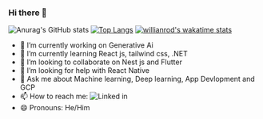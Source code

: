 ### Hi there 👋
![Anurag's GitHub stats](https://github-readme-stats.vercel.app/api?username=Divyansh1011&show_icons=true&theme=radical)
[![Top Langs](https://github-readme-stats.vercel.app/api/top-langs/?username=Divyansh1011&layout=compact)](https://github.com/anuraghazra/github-readme-stats)
[![willianrod's wakatime stats](https://github-readme-stats.vercel.app/api/wakatime?username=Divyansh1011)](https://github.com/anuraghazra/github-readme-stats)

- 🔭 I’m currently working on Generative Ai
- 🌱 I’m currently learning React js, tailwind css, .NET
- 👯 I’m looking to collaborate on Nest js and Flutter 
- 🤔 I’m looking for help with React Native
- 💬 Ask me about Machine learning, Deep learning, App Devlopment and GCP
- 📫 How to reach me: ![Linked in ](https://www.linkedin.com/in/divyansh-agarwal-011b80195/)
- 😄 Pronouns: He/Him
<!--
**Divyansh1011/Divyansh1011** is a ✨ _special_ ✨ repository because its `README.md` (this file) appears on your GitHub profile.

Here are some ideas to get you started:


- ⚡ Fun fact: ...
-->
